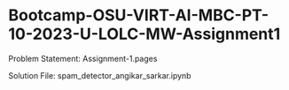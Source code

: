 # Bootcamp-OSU-VIRT-AI-MBC-PT-10-2023-U-LOLC-MW-Assignment1

Problem Statement:
Assignment-1.pages

Solution File:
spam_detector_angikar_sarkar.ipynb
